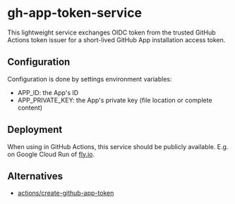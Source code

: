 # gh-app-token-service

This lightweight service exchanges OIDC token from the trusted GitHub Actions token issuer for a short-lived GitHub App installation access token.

## Configuration

Configuration is done by settings environment variables:

- APP_ID: the App's ID
- APP_PRIVATE_KEY: the App's private key (file location or complete content)

## Deployment

When using in GitHub Actions, this service should be publicly available. E.g. on Google Cloud Run of [fly.io](https://fly.io).

## Alternatives

- [actions/create-github-app-token](https://github.com/actions/create-github-app-token)